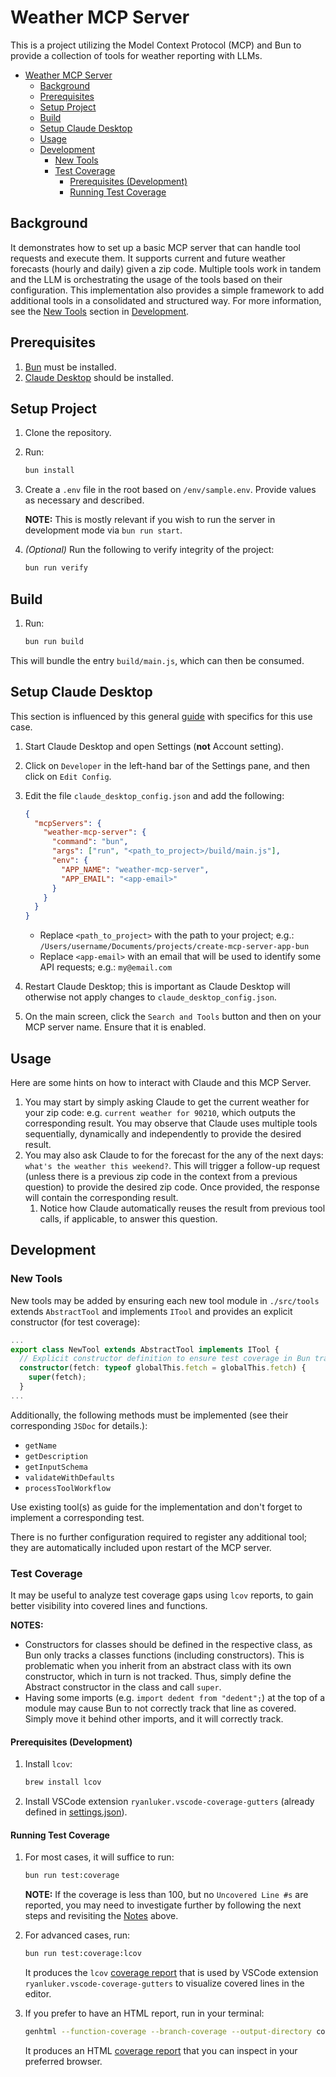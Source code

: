 # Weather MCP Server

This is a project utilizing the Model Context Protocol (MCP) and Bun to provide a collection of tools for weather reporting with LLMs.

- [Weather MCP Server](#weather-mcp-server)
  - [Background](#background)
  - [Prerequisites](#prerequisites)
  - [Setup Project](#setup-project)
  - [Build](#build)
  - [Setup Claude Desktop](#setup-claude-desktop)
  - [Usage](#usage)
  - [Development](#development)
    - [New Tools](#new-tools)
    - [Test Coverage](#test-coverage)
      - [Prerequisites (Development)](#prerequisites-development)
      - [Running Test Coverage](#running-test-coverage)

## Background

It demonstrates how to set up a basic MCP server that can handle tool requests and execute them. It supports current and future weather forecasts (hourly and daily) given a zip code. Multiple tools work in tandem and the LLM is orchestrating the usage of the tools based on their configuration.
This implementation also provides a simple framework to add additional tools in a consolidated and structured way. For more information, see the [New Tools](#new-tools) section in [Development](#development).

## Prerequisites

1. [Bun](https://bun.sh/docs/installation#installing) must be installed.
2. [Claude Desktop](https://claude.ai/download) should be installed.

## Setup Project

1. Clone the repository.
2. Run:

   ```sh
   bun install
   ```

3. Create a `.env` file in the root based on `/env/sample.env`. Provide values as necessary and described.

   **NOTE:** This is mostly relevant if you wish to run the server in development mode via `bun run start`.

4. _(Optional)_ Run the following to verify integrity of the project:

   ```sh
   bun run verify
   ```

## Build

1. Run:

   ```sh
   bun run build
   ```

This will bundle the entry `build/main.js`, which can then be consumed.

## Setup Claude Desktop

This section is influenced by this general [guide](https://modelcontextprotocol.io/quickstart/user) with specifics for this use case.

1. Start Claude Desktop and open Settings (**not** Account setting).
2. Click on `Developer` in the left-hand bar of the Settings pane, and then click on `Edit Config`.
3. Edit the file `claude_desktop_config.json` and add the following:

   ```json
   {
     "mcpServers": {
       "weather-mcp-server": {
         "command": "bun",
         "args": ["run", "<path_to_project>/build/main.js"],
         "env": {
           "APP_NAME": "weather-mcp-server",
           "APP_EMAIL": "<app-email>"
         }
       }
     }
   }
   ```

   - Replace `<path_to_project>` with the path to your project; e.g.: `/Users/username/Documents/projects/create-mcp-server-app-bun`
   - Replace `<app-email>` with an email that will be used to identify some API requests; e.g.: `my@email.com`

4. Restart Claude Desktop; this is important as Claude Desktop will otherwise not apply changes to `claude_desktop_config.json`.
5. On the main screen, click the `Search and Tools` button and then on your MCP server name. Ensure that it is enabled.

## Usage

Here are some hints on how to interact with Claude and this MCP Server.

1. You may start by simply asking Claude to get the current weather for your zip code: e.g. `current weather for 90210`, which outputs the corresponding result. You may observe that Claude uses multiple tools sequentially, dynamically and independently to provide the desired result.
2. You may also ask Claude to for the forecast for the any of the next days: `what's the weather this weekend?`. This will trigger a follow-up request (unless there is a previous zip code in the context from a previous question) to provide the desired zip code. Once provided, the response will contain the corresponding result.
   1. Notice how Claude automatically reuses the result from previous tool calls, if applicable, to answer this question.

## Development

### New Tools

New tools may be added by ensuring each new tool module in `./src/tools` extends `AbstractTool` and implements `ITool` and provides an explicit constructor (for test coverage):

```typescript
...
export class NewTool extends AbstractTool implements ITool {
  // Explicit constructor definition to ensure test coverage in Bun tracks constructor.
  constructor(fetch: typeof globalThis.fetch = globalThis.fetch) {
    super(fetch);
  }
...
```

Additionally, the following methods must be implemented (see their corresponding `JSDoc` for details.):

- `getName`
- `getDescription`
- `getInputSchema`
- `validateWithDefaults`
- `processToolWorkflow`

Use existing tool(s) as guide for the implementation and don't forget to implement a corresponding test.

There is no further configuration required to register any additional tool; they are automatically included upon restart of the MCP server.

### Test Coverage

It may be useful to analyze test coverage gaps using `lcov` reports, to gain better visibility into covered lines and functions.

**NOTES:**

- Constructors for classes should be defined in the respective class, as Bun only tracks a classes functions (including constructors). This is problematic when you inherit from an abstract class with its own constructor, which in turn is not tracked. Thus, simply define the Abstract constructor in the class and call `super`.
- Having some imports (e.g. `import dedent from "dedent";`) at the top of a module may cause Bun to not correctly track that line as covered. Simply move it behind other imports, and it will correctly track.

#### Prerequisites (Development)

1. Install `lcov`:

   ```sh
   brew install lcov
   ```

2. Install VSCode extension `ryanluker.vscode-coverage-gutters` (already defined in [settings.json](./.vscode/settings.json)).

#### Running Test Coverage

1. For most cases, it will suffice to run:

   ```sh
   bun run test:coverage
   ```

   **NOTE:** If the coverage is less than 100, but no `Uncovered Line #s` are reported, you may need to investigate further by following the next steps and revisiting the [Notes](#test-coverage) above.

2. For advanced cases, run:

   ```sh
   bun run test:coverage:lcov
   ```

   It produces the `lcov` [coverage report](./coverage/lcov.info) that is used by VSCode extension `ryanluker.vscode-coverage-gutters` to visualize covered lines in the editor.

3. If you prefer to have an HTML report, run in your terminal:

   ```sh
   genhtml --function-coverage --branch-coverage --output-directory coverage-report coverage/lcov.info
   ```

   It produces an HTML [coverage report](./coverage-report/index.html) that you can inspect in your preferred browser.
